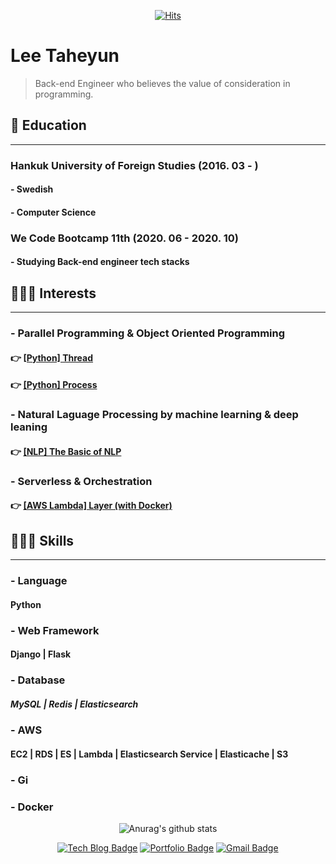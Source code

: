 <div align=center>

[![Hits](https://hits.seeyoufarm.com/api/count/incr/badge.svg?url=https%3A%2F%2Fgithub.com%2F0417taehyun%2F0417taehyun&count_bg=%2342ACBE&title_bg=%23132C8A&icon=python.svg&icon_color=%23FFFFFF&title=.count%28%29&edge_flat=false)](https://hits.seeyoufarm.com)
</div>

# Lee Taheyun

> Back-end Engineer who believes the value of consideration in programming.

## 🎒 Education
---

### Hankuk University of Foreign Studies (2016. 03 - )
#### - Swedish
#### - Computer Science

### We Code Bootcamp 11th (2020. 06 - 2020. 10)
#### - Studying Back-end engineer tech stacks


## 🙋🏻‍♂️ Interests
---

### - Parallel Programming & Object Oriented Programming
#### 👉 [[Python] Thread](https://velog.io/@dev_taehyun/TIL%EC%8A%A4%EB%A0%88%EB%93%9C-%EC%95%84%EC%8B%9C%EB%82%98%EC%9A%94)
#### 👉 [[Python] Process](https://velog.io/@dev_taehyun/TIL%ED%94%84%EB%A1%9C%EC%84%B8%EC%8A%A4-%EC%95%84%EC%8B%9C%EB%82%98%EC%9A%94)
### - Natural Laguage Processing by machine learning & deep leaning
#### 👉 [[NLP] The Basic of NLP](https://velog.io/@dev_taehyun/NLP-%EA%B8%B0%EB%B3%B8-%EA%B0%9C%EB%85%90)
### - Serverless & Orchestration
#### 👉 [[AWS Lambda] Layer (with Docker)](https://velog.io/@dev_taehyun/AWS-Lambda-Layer-feat.-Docker)

## 👨🏻‍💻 Skills
---
### - Language
#### Python
### - Web Framework
#### Django | Flask
### - Database
##### MySQL | Redis | Elasticsearch
### - AWS
#### EC2 | RDS | ES | Lambda | Elasticsearch Service | Elasticache | S3
### - Gi
### - Docker

<div align=center>
  
![Anurag's github stats](https://github-readme-stats.vercel.app/api?username=0417taehyun&show_icons=true&count_private=true)
</div>

<div align=center>
  
[![Tech Blog Badge](https://img.shields.io/badge/Tech-Blog-brightgreen)](https://velog.io/@dev_taehyun)
[![Portfolio Badge](https://img.shields.io/badge/Portfolio-Notion-lightgrey)](https://www.notion.so/0417taehyun/Portfolio-3368151da4144e178d48c652a13e5b2b)
[![Gmail Badge](https://img.shields.io/badge/-Gmail-d14836?style=flat-square&logo=Gmail&logoColor=white&link=mailto:0417taehyun@gmail.com)](mailto:0417taehyun@gmail.com)
</div>

